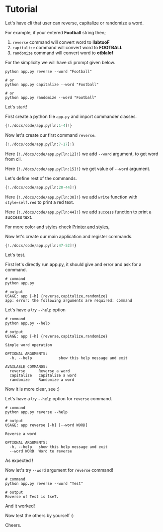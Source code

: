 # Tutorial

Let's have cli that user can reverse, capitalize or randomize a word.

For example, if your entered **Football** string then;

1. `reverse` command will convert word to **llabtooF**
2. `capitalize` command will convert word to **FOOTBALL**
3. `randomize` command will convert word to **otblalof**

For the simplicity we will have cli prompt given below.

```shell
python app.py reverse --word "Football"

# or
python app.py capitalize --word "Football"

# or
python app.py randomize --word "Football"
```

Let's start!

First create a python file `app.py` and import commander classes.

```python
{!./docs/code/app.py[ln:1-4]!}
```

Now let's create our first command `reverse`.

```python
{!./docs/code/app.py[ln:7-17]!}
```

Here `{!./docs/code/app.py[ln:12]!}` we add `--word` argument, to get word from cli.

Here `{!./docs/code/app.py[ln:15]!}` we get value of `--word` argument.

Let's define rest of the commands.

```python
{!./docs/code/app.py[ln:20-44]!}
```

Here `{!./docs/code/app.py[ln:30]!}` we add `write` function with `style=self.red` to print a red text.

Here `{!./docs/code/app.py[ln:44]!}` we add `success` function to print a success text.

For more color and styles check [Printer and styles,](./wstyles.md)

Now let's create our main application and register commands.

```python
{!./docs/code/app.py[ln:47-52]!}
```

Let's test.

First let's directly run app.py, it should give and error and ask for a command.

```text
# command
python app.py

# output
USAGE: app [-h] {reverse,capitalize,randomize}
app: error: the following arguments are required: command
```

Let's have a try `--help` option

```text
# command
python app.py --help

# output
USAGE: app [-h] {reverse,capitalize,randomize}

Simple word operation

OPTIONAL ARGUMENTS:
  -h, --help            show this help message and exit

AVAILABLE COMMANDS:
  reverse      Reverse a word
  capitalize   Capitalize a word
  randomize    Randomize a word
```

Now it is more clear, see :)

Let's have a try `--help` option for `reverse` command.

```text
# command
python app.py reverse --help

# output
USAGE: app reverse [-h] [--word WORD]

Reverse a word

OPTIONAL ARGUMENTS:
  -h, --help   show this help message and exit
  --word WORD  Word to reverse
```

As expected !

Now let's try `--word` argument for `reverse` command!

```text
# command
python app.py reverse --word "Test"

# output
Reverse of Test is tseT.
```

And it worked!

Now test the others by yourself :)

Cheers.
